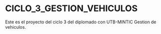 # CICLO_3_GESTION_VEHICULOS
Este es el proyecto del ciclo 3 del diplomado con UTB-MINTIC
Gestion de vehiculos. 
